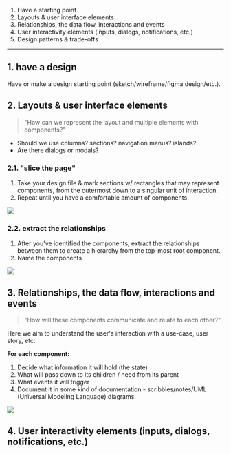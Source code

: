 
1. Have a starting point
2. Layouts & user interface elements
3. Relationships, the data flow, interactions and events
4. User interactivity elements (inputs, dialogs, notifications, etc.)
5. Design patterns & trade-offs

---

## 1. have a design
Have or make a design starting point (sketch/wireframe/figma design/etc.).

## 2. Layouts & user interface elements

> "How can we represent the layout and multiple elements with components?"

- Should we use columns? sections? navigation menus? islands?
- Are there dialogs or modals?

### 2.1. "slice the page"
1. Take your design file & mark sections w/ rectangles that may represent components, from the outermost down to a singular unit of interaction.
2. Repeat until you have a comfortable amount of components.

![](1.jpg)

### 2.2. extract the relationships
1. After you've identified the components, extract the relationships between them to create a hierarchy from the top-most root component.
2. Name the components

![](2.png)


## 3. Relationships, the data flow, interactions and events

> "How will these components communicate and relate to each other?"

Here we aim to understand the user's interaction with a use-case, user story, etc.

**For each component:** 
1. Decide what information it will hold (the state)
2. What will pass down to its children / need from its parent
3. What events it will trigger
4. Document it in some kind of documentation - scribbles/notes/UML (Universal Modeling Language) diagrams.

![](component-diagram.png)


## 4. User interactivity elements (inputs, dialogs, notifications, etc.)
